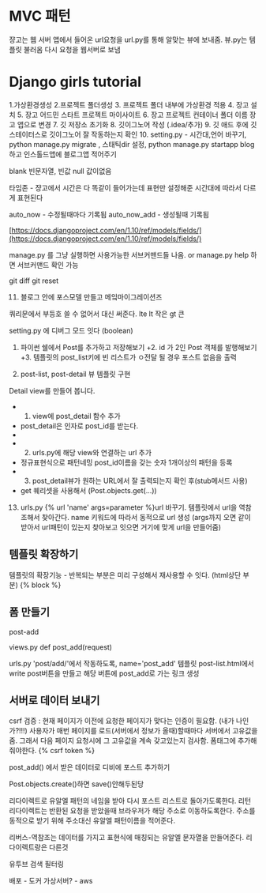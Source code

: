 # MVC 패턴 

쟝고는 웹 서버 앱에서 들어온 url요청을 url.py를 통해 알맞는 뷰에 보내줌. 뷰.py는 템플릿 불러옴 다시 요청을 웹서버로 보냄



# Django girls tutorial

1.가상환경생성
2.프로젝트 폴더생성
3. 프로젝트 폴더 내부에 가상환경 적용
4. 장고 설치
5. 장고 어드민 스타트 프로젝트 마이사이트
6. 장고 프로젝트 컨테이너 폴더 이름 장고 앱으로 변경
7. 깃 저장소 초기화
8. 깃이그노어 작성 (.idea/추가)
9. 깃 애드 후에 깃 스테이터스로 깃이그노어 잘 작동하는지 확인
10. setting.py - 시간대,언어 바꾸기, python manage.py migrate , 스태틱dir 설정, python manage.py startapp blog 하고 인스톨드앱에 블로그앱 적어주기


blank 빈문자열, 빈값 
null 값이없음

타임존 - 쟝고에서 시간은 다 똑같이 들어가는데 표현만 설정해준 시간대에 따라서 다르게 표현된다

auto_now - 수정될때마다 기록됨
auto_now_add - 생성될때 기록됨

[https://docs.djangoproject.com/en/1.10/ref/models/fields/](https://docs.djangoproject.com/en/1.10/ref/models/fields/)

manage.py 를 그냥 실행하면 사용가능한 서브커맨드들 나옴. 
or
manage.py help 하면 서브커맨드 확인 가능


git diff
git reset

11. 블로그 안에 포스모델 만들고 메잌마이그레이션즈


쿼리문에서 부등호 쓸 수 없어서 대신 써준다. 
lte
lt 작은
gt 큰

setting.py 에 디버그 모드 잇다 (boolean)

1. 파이썬 쉘에서 Post를 추가하고 저장해보기
+2. id 가 2인 Post 객체를 발행해보기
+3. 템플릿의 post_list키에 빈 리스트가 ㅇ전달 될 경우 포스트 없음을 출력


12. post-list,
post-detail 뷰 템플릿 구현

Detail view를 만들어 봅니다.
+ 1. view에 post_detail 함수 추가
+    post_detail은 인자로 post_id를 받는다.
+
+ 2. urls.py에 해당 view와 연결하는 url 추가
+    정규표현식으로 패턴네밍 post_id이름을 갖는 숫자 1개이상의 패턴을 등록
+ 3. post_detail뷰가 원하는 URL에서 잘 출력되는지 확인 후(stub메서드 사용)
+    get 퀘리셋을 사용해서 (Post.objects.get(...))


13. urls.py {% url 'name' args=parameter %}url 바꾸기. 템플릿에서 url을 역참조해서 찾아간다. name 키워드에 따라서 동적으로 url 생성 (args까지 오면 같이 받아서 url패턴이 있는지 찾아보고 잇으면 거기에 맞게 url을 만들어줌)

## 템플릿 확장하기 

템플릿의 확장기능 - 반복되는 부분은 미리 구성해서 재사용할 수 잇다. (html상단 부분)
{% block %}

## 폼 만들기 

post-add

views.py
	def post_add(request)
	
urls.py
	'post/add/'에서 작동하도록, name='post_add'
템플릿
	post-list.html에서 write post버튼을 만들고 해당 버튼에 post_add로 가는 링크 생성
	
## 서버로 데이터 보내기 

csrf 검증 : 현재 페이지가 이전에 요청한 페이지가 맞다는 인증이 필요함. (내가 나인가?!!!)
사용자가 매번 페이지를 로드(서버에서 정보가 올때)할때마다 서버에서 고유값을 줌. 그래서 다음 페이지 요청시에 그 고유값을 계속 갖고있는지 검사함. 폼태그에 추가해줘야한다. {% csrf token %}

post_add() 에서 받은 데이터로 디비에 포스트 추가하기 

Post.objects.create()하면 save()안해두된당

리다이렉트로 유알엘 패턴의 네임을 받아 다시 포스트 리스트로 돌아가도록한다. 리턴 리다이렉트는 반환된 요청을 받았을때 브라우저가 해당 주소로 이동하도록한다. 주소를 동적으로 받기 위해 주소대신 유알엘 패턴이름을 적어준다. 

리버스-역참조는 데이터를 가지고 표현식에 매칭되는 유알엘 문자열을 만들어준다. 리다이렉트랑은 다른것

유투브 검색 필터링

배포 - 도커
가상서버? - aws
